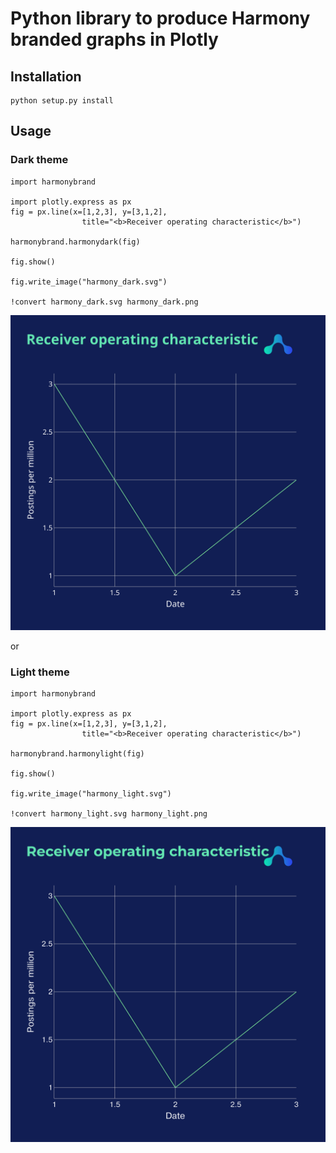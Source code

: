 # Python library to produce Harmony branded graphs in Plotly

## Installation

```
python setup.py install
```

## Usage

### Dark theme

```
import harmonybrand

import plotly.express as px
fig = px.line(x=[1,2,3], y=[3,1,2],
                title="<b>Receiver operating characteristic</b>")

harmonybrand.harmonydark(fig)

fig.show()

fig.write_image("harmony_dark.svg")

!convert harmony_dark.svg harmony_dark.png
```

![light](harmony_dark.png)

or

### Light theme

```
import harmonybrand

import plotly.express as px
fig = px.line(x=[1,2,3], y=[3,1,2],
                title="<b>Receiver operating characteristic</b>")

harmonybrand.harmonylight(fig)

fig.show()

fig.write_image("harmony_light.svg")

!convert harmony_light.svg harmony_light.png
```

![light](harmony_light.png)
